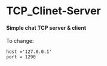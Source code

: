# TCP_Clinet-Server

#### Simple chat TCP server & client

To change:

    host ='127.0.0.1'
    port = 1290
